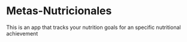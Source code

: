# Metas-Nutricionales

This is an app that tracks your nutrition goals for an specific nutritional achievement
